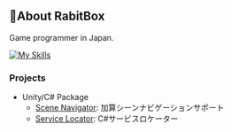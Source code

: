## 🍛About RabitBox
Game programmer in Japan.

[![My Skills](https://skillicons.dev/icons?i=c,cpp,cs,ts,js,lua,java,md,unity,godot,react,p5js,gitlab)](https://skillicons.dev)

### Projects
- Unity/C# Package
  - [Scene Navigator](https://github.com/RabitBox/NutmegSceneNavigator): 加算シーンナビゲーションサポート
  - [Service Locator](https://github.com/RabitBox/CuminServiceLocator): C#サービスロケーター
<!--
**RabitBox/RabitBox** is a ✨ _special_ ✨ repository because its `README.md` (this file) appears on your GitHub profile.

Here are some ideas to get you started:

- 🔭 I’m currently working on ...
- 🌱 I’m currently learning ...
- 👯 I’m looking to collaborate on ...
- 🤔 I’m looking for help with ...
- 💬 Ask me about ...
- 📫 How to reach me: ...
- 😄 Pronouns: ...
- ⚡ Fun fact: ...
-->
